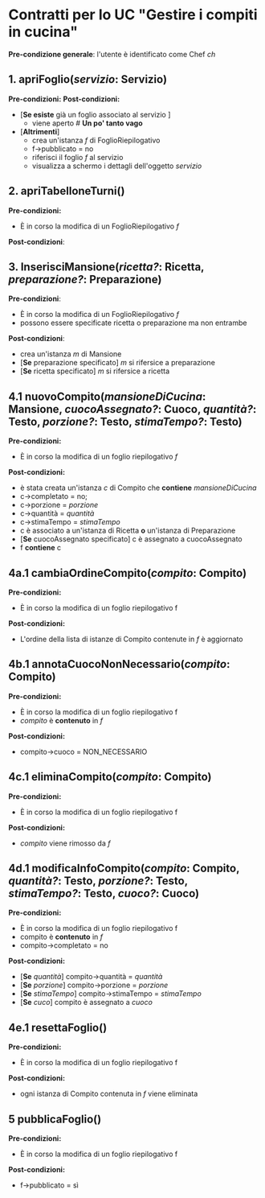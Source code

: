 # Contratti per lo UC "Gestire i compiti in cucina"

**Pre-condizione generale**: l'utente è identificato come Chef *ch*

## 1.  apriFoglio(*servizio*: Servizio)

**Pre-condizioni:**
**Post-condizioni:**
- [**Se esiste** già un foglio associato al servizio ]
	- viene aperto # **Un po' tanto vago**
- [**Altrimenti**]
	- crea un'istanza *f* di FoglioRiepilogativo
	- f->pubblicato = no
	- riferisci il foglio *f* al servizio
	- visualizza a schermo i dettagli dell'oggetto *servizio*

## 2. apriTabelloneTurni()

**Pre-condizioni:**
- È in corso la modifica di un FoglioRiepilogativo *f*

**Post-condizioni**:

## 3. InserisciMansione(*ricetta?*: Ricetta, *preparazione?*: Preparazione)

**Pre-condizioni**:
- È in corso la modifica di un FoglioRiepilogativo *f*
- possono essere specificate ricetta o preparazione ma non entrambe

**Post-condizioni**:
-  crea un'istanza *m* di Mansione
-  [**Se** preparazione specificato] *m* si rifersice a preparazione
-  [**Se** ricetta specificato] *m* si rifersice a ricetta

## 4.1 nuovoCompito(*mansioneDiCucina*: Mansione, *cuocoAssegnato?*: Cuoco, *quantità?*: Testo, *porzione?*: Testo, *stimaTempo?*: Testo)

**Pre-condizioni:**
- È in corso la modifica di un foglio riepilogativo *f*

**Post-condizioni:**
- è stata creata un'istanza *c* di Compito che **contiene** *mansioneDiCucina*
- c->completato = no;
- c->porzione = *porzione*
- c->quantità = *quantità*
- c->stimaTempo = *stimaTempo*
- c è associato a un'istanza di Ricetta **o** un'istanza di Preparazione
- [**Se** cuocoAssegnato specificato] c è assegnato a cuocoAssegnato
- f **contiene** c

## 4a.1 cambiaOrdineCompito(*compito*: Compito)
**Pre-condizioni:**
- È in corso la modifica di un foglio riepilogativo f

**Post-condizioni:**
- L'ordine della lista di istanze di Compito contenute in *f* è aggiornato

## 4b.1 annotaCuocoNonNecessario(*compito*: Compito)

**Pre-condizioni:**
- È in corso la modifica di un foglio riepilogativo f
- *compito* è **contenuto** in *f*

**Post-condizioni:**
- compito->cuoco = NON_NECESSARIO

## 4c.1 eliminaCompito(*compito*: Compito)
**Pre-condizioni:**
- È in corso la modifica di un foglio riepilogativo f

**Post-condizioni:**
- *compito* viene rimosso da *f*

## 4d.1 modificaInfoCompito(*compito*: Compito, *quantità?*: Testo, *porzione?*: Testo, *stimaTempo?*: Testo, *cuoco?*: Cuoco)
**Pre-condizioni:**
- È in corso la modifica di un foglio riepilogativo f
- compito è **contenuto** in *f*
- compito->completato = no

**Post-condizioni:**
- [**Se** *quantità*] compito->quantità = *quantità*
- [**Se** *porzione*] compito->porzione = *porzione*
- [**Se** *stimaTempo*] compito->stimaTempo = *stimaTempo*
- [**Se** *cuco*] compito è assegnato a *cuoco*

## 4e.1 resettaFoglio()
**Pre-condizioni:**
- È in corso la modifica di un foglio riepilogativo f

**Post-condizioni:**
- ogni istanza di Compito contenuta in *f* viene eliminata

## 5 pubblicaFoglio()

**Pre-condizioni:**
- È in corso la modifica di un foglio riepilogativo f

**Post-condizioni:**
- f->pubblicato = sì

[^1]: di default potrebbe esserci una sezione con nome vuoto in maniera tale che le voci possano essere anche inserite fuori da una sezione senza gestire casi separati